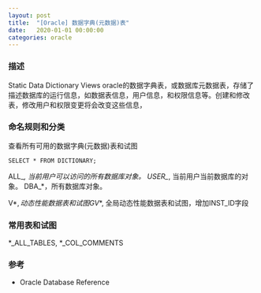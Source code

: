 ```yaml
---
layout: post
title:  "[Oracle] 数据字典(元数据)表"
date:   2020-01-01 00:00:00
categories: oracle
---
```


### 描述
Static Data Dictionary Views
oracle的数据字典表，或数据库元数据表，存储了描述数据库的运行信息，如数据表信息，用户信息，和权限信息等。创建和修改表，修改用户和权限变更将会改变这些信息，

### 命名规则和分类
查看所有可用的数据字典(元数据)表和试图
```
SELECT * FROM DICTIONARY;
```
ALL_*, 当前用户可以访问的所有数据库对象。
USER_*, 当前用户当前数据库的对象。
DBA_*，所有数据库对象。

V$*, 动态性能数据表和试图
GV$*, 全局动态性能数据表和试图，增加INST_ID字段

### 常用表和试图
*_ALL_TABLES,
*_COL_COMMENTS

### 参考
+ Oracle Database Reference
